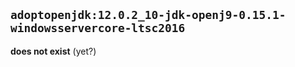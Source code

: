 ## `adoptopenjdk:12.0.2_10-jdk-openj9-0.15.1-windowsservercore-ltsc2016`

**does not exist** (yet?)

